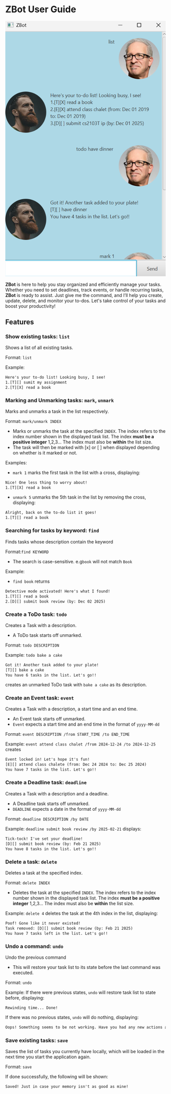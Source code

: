 # ZBot User Guide

![Product Screenshot](./Ui.png)

**ZBot** is here to help you stay organized and efficiently manage your tasks.
Whether you need to set deadlines, track events, or handle recurring tasks, 
**ZBot** is ready to assist. Just give me the command, and I’ll help you create, 
update, delete, and monitor your to-dos. Let's take control of your tasks and 
boost your productivity!

## Features

### Show existing tasks: `list`

Shows a list of all existing tasks.

Format: `list`

Example:
```
Here's your to-do list! Looking busy, I see!
1.[T][] sumit my assignment
2.[T][X] read a book
```

### Marking and Unmarking tasks: `mark`, `unmark`

Marks and unmarks a task in the list respectively.

Format: `mark/unmark INDEX`
- Marks or unmarks the task at the specified `INDEX`. The index refers to the index number shown in the displayed
  task list. The index **must be a positive integer** 1,2,3... The index must also be **within** the list size.
- The task will then be marked with [x] or [ ] when displayed depending on whether is it marked or not.

Examples:
- `mark 1` marks the first task in the list with a cross, displaying:
```
Nice! One less thing to worry about!
1.[T][X] read a book
```
- `unmark 5` unmarks the 5th task in the list by removing the cross, displaying:
```
Alright, back on the to-do list it goes!
1.[T][] read a book
```

### Searching for tasks by keyword: `find`
Finds tasks whose description contain the keyword

Format:`find KEYWORD`
- The search is case-sensitive. e.g`book` will not match `Book`

Example:
- `find book` returns
```
Detective mode activated! Here's what I found!
1.[T][] read a book
2.[D][] submit book review (by: Dec 02 2025)
```

### Create a ToDo task: `todo`
Creates a Task with a description.
- A ToDo task starts off unmarked.

Format: `todo DESCRIPTION`

Example: `todo bake a cake` 
```
Got it! Another task added to your plate!
[T][] bake a cake
You have 6 tasks in the list. Let's go!!
```
creates an unmarked ToDo task with `bake a cake` as its description.

### Create an Event task: `event`
Creates a Task with a description, a start time and an end time.
- An Event task starts off unmarked.
- `Event` expects a start time and an end time in the format of `yyyy-MM-dd`

Format: `event DESCRIPTION /from START_TIME /to END_TIME`

Example: `event attend class chalet /from 2024-12-24 /to 2024-12-25` creates
```
Event locked in! Let's hope it's fun!
[E][] attend class chalete (from: Dec 24 2024 to: Dec 25 2024)
You have 7 tasks in the list. Let's go!!
```

### Create a Deadline task: `deadline`
Creates a Task with a description and a deadline.
- A Deadline task starts off unmarked.
- `DEADLINE` expects a date in the format of `yyyy-MM-dd`

Format: `deadline DESCRIPTION /by DATE`

Example: `deadline submit book review /by 2025-02-21` displays:
```
Tick-tock! I've set your deadline!
[D][] submit book review (by: Feb 21 2025)
You have 8 tasks in the list. Let's go!!
```
### Delete a task: `delete`
Deletes a task at the specified index.

Format: `delete INDEX`
- Deletes the task at the specified `INDEX`. The index refers to the index number shown in the displayed
  task list. The index **must be a positive integer** 1,2,3... The index must also be **within** the list size.

Example: `delete 4` deletes the task at the 4th index in the list, displaying:
```
Poof! Gone like it never existed!
Task removed: [D][] submit book review (by: Feb 21 2025)
You have 7 tasks left in the list. Let's go!!
```

### Undo a command: `undo`
Undo the previous command
- This will restore your task list to its state before the last command was executed.

Format: `undo`

Example: If there were previous states, `undo` will restore task list to state before, displaying:
```
Rewinding time... Done!
```
If there was no previous states, `undo` will do nothing, displaying:
```dtd
Oops! Something seems to be not working. Have you had any new actions added yet?
```

### Save existing tasks: `save`
Saves the list of tasks you currently have locally, 
which will be loaded in the next time you start the application again.

Format: `save`

If done successfully, the following will be shown:
```
Saved! Just in case your memory isn't as good as mine!
```

